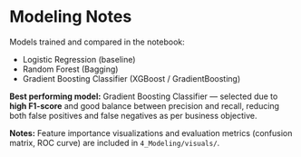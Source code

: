 # Modeling Notes

Models trained and compared in the notebook:

- Logistic Regression (baseline)
- Random Forest (Bagging)
- Gradient Boosting Classifier (XGBoost / GradientBoosting)

**Best performing model:** Gradient Boosting Classifier — selected due to **high F1-score** and good balance between precision and recall, reducing both false positives and false negatives as per business objective.

**Notes:** Feature importance visualizations and evaluation metrics (confusion matrix, ROC curve) are included in `4_Modeling/visuals/`.
